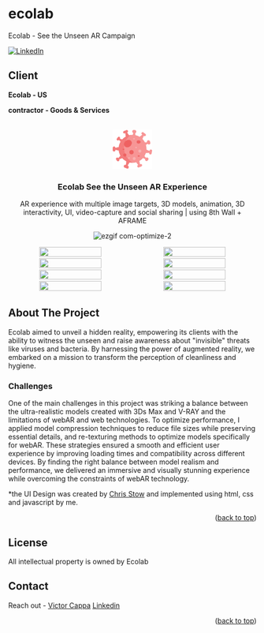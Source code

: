 # ecolab
Ecolab - See the Unseen AR Campaign

<div id="top"></div>

[![LinkedIn][linkedin-shield]][linkedin-url]

<h2>Client</h2>
<p><b>Ecolab - US </b></p>
<p><b>contractor - Goods & Services </b></p>


<!-- PROJECT LOGO -->
 

<br />
<div align="center">
  <a href="https://github.com/victorcappa/ecolab">
    <img src="logo.png" alt="Logo" width="80" height="80">
  </a>

<h3 align="center">Ecolab See the Unseen AR Experience</h3>

  <p align="center">
AR experience with multiple image targets, 3D models, animation, 3D interactivity, UI, video-capture and social sharing | using 8th Wall + AFRAME
  </p>
  
![ezgif com-optimize-2](https://github.com/victorcappa/ecolab/assets/40408965/d49f6116-2c25-4762-89e0-f43aea38a45b)
 
<div id="photos" style="display: flex !important; flex-wrap: wrap !important;">
  <img src="https://github.com/victorcappa/ecolab/assets/40408965/f46a9702-880d-4e12-8cb0-5577a8d763ca" style="width: 50%; height: 50%;">
  <img src="https://github.com/victorcappa/ecolab/assets/40408965/78cb9e8b-d4d8-488f-9c56-d2985098e082" style="width: 50%; height: 50%;">
  <img src="https://github.com/victorcappa/ecolab/assets/40408965/a2e0e864-3192-4197-848b-83cf4bdb3920" style="width: 50%; height: 50%;">
  <img src="https://github.com/victorcappa/ecolab/assets/40408965/aabdcda1-08ae-457d-b740-e74cd4499d75" style="width: 50%; height: 50%;">
  <img src="https://github.com/victorcappa/ecolab/assets/40408965/530e16b8-10b3-4b21-b926-eb3671b91088" style="width: 50%; height: 50%;">
  <img src="https://github.com/victorcappa/ecolab/assets/40408965/54da2d92-6535-4ab0-b6cf-900659404520" style="width: 50%; height: 50%;">
  <img src="https://github.com/victorcappa/ecolab/assets/40408965/ddbc80ca-c54c-4de2-ad65-f7b81c5c942d" style="width: 50%; height: 50%;">
  <img src="https://github.com/victorcappa/ecolab/assets/40408965/bd9fba00-7efa-4ac7-9020-c7ab57e329b9" style="width: 50%; height: 50%;">
</div>




</div>


<!-- ABOUT THE PROJECT -->
## About The Project

 
<p align="left">
 <p> 
Ecolab aimed to unveil a hidden reality, empowering its clients with the ability to witness the unseen and raise awareness about "invisible" threats like viruses and bacteria. By harnessing the power of augmented reality, we embarked on a mission to transform the perception of cleanliness and hygiene.

 </p>
 
  <h3>Challenges</h3
   <p>
One of the main challenges in this project was striking a balance between the ultra-realistic models created with 3Ds Max and V-RAY and the limitations of webAR and web technologies. To optimize performance, I applied model compression techniques to reduce file sizes while preserving essential details, and re-texturing methods to optimize models specifically for webAR. These strategies ensured a smooth and efficient user experience by improving loading times and compatibility across different devices. By finding the right balance between model realism and performance, we delivered an immersive and visually stunning experience while overcoming the constraints of webAR technology.
 
 *the UI Design was created by <a href="https://www.linkedin.com/in/cstow/">Chris Stow</a> and implemented using html, css and javascript by me.
   </p>


<p align="right">(<a href="#top">back to top</a>)</p>


<!-- LICENSE -->
## License

All intellectual property is owned by Ecolab

<!-- CONTACT -->
## Contact

Reach out - <a href = "mailto: cappacurta@gmail.com">Victor Cappa</a>
<a href="https://www.linkedin.com/in/victor-cappa-50839788/">Linkedin</a>

<p align="right">(<a href="#top">back to top</a>)</p>

[linkedin-shield]: https://img.shields.io/badge/-LinkedIn-black.svg?style=for-the-badge&logo=linkedin&colorB=555
[linkedin-url]: https://www.linkedin.com/in/victor-cappa-50839788/

